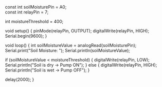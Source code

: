 const int soilMoisturePin = A0;  
const int relayPin = 7;          

int moistureThreshold = 400;

void setup() {
  pinMode(relayPin, OUTPUT);
  digitalWrite(relayPin, HIGH); 
  Serial.begin(9600); 
}

void loop() {
  int soilMoistureValue = analogRead(soilMoisturePin);
  Serial.print("Soil Moisture: ");
  Serial.println(soilMoistureValue);

  if (soilMoistureValue < moistureThreshold) {
    digitalWrite(relayPin, LOW); 
    Serial.println("Soil is dry → Pump ON");
  } else {
    digitalWrite(relayPin, HIGH); 
    Serial.println("Soil is wet → Pump OFF");
  }

  delay(2000); 
}
